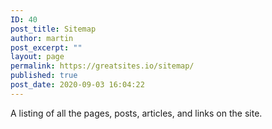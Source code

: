 ```yaml
---
ID: 40
post_title: Sitemap
author: martin
post_excerpt: ""
layout: page
permalink: https://greatsites.io/sitemap/
published: true
post_date: 2020-09-03 16:04:22
---
```

<!-- wp:paragraph -->
<p>A listing of all the pages, posts, articles, and links on the site. </p>
<!-- /wp:paragraph -->

<!-- wp:wpgoplugins/simple-sitemap-block {"block_post_types":"[{\u0022value\u0022:\u0022page\u0022,\u0022label\u0022:\u0022Page\u0022},{\u0022value\u0022:\u0022post\u0022,\u0022label\u0022:\u0022Post\u0022}]","show_excerpt":true} /-->